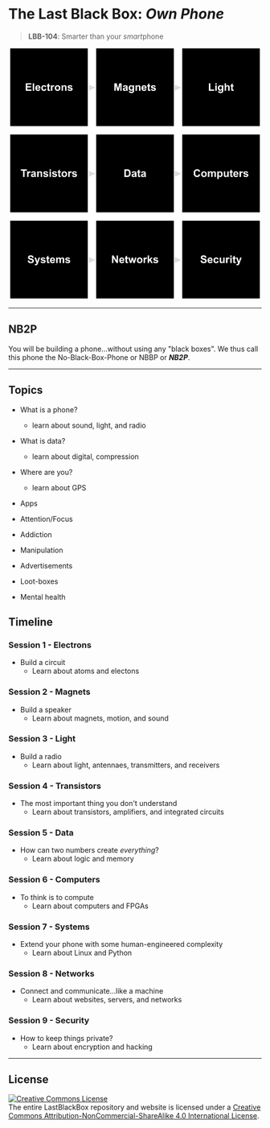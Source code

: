 # The Last Black Box: *Own Phone*

> **LBB-104**: Smarter than your *smart*phone

<p align="center">
<img src="../../_resources/designs/layout/png/layout_ownphone.png" alt="LBB ownphone layout" width="500">
</p>

----

## NB2P

You will be building a phone...without using any "black boxes". We thus call this phone the No-Black-Box-Phone or NBBP or ***NB2P***.

----

## Topics

- What is a phone?
  - learn about sound, light, and radio
- What is data?
  - learn about digital, compression
- Where are you?
  - learn about GPS
- Apps

- Attention/Focus
- Addiction
- Manipulation
- Advertisements
- Loot-boxes
- Mental health


## Timeline

### Session 1 - Electrons

- Build a circuit
  - Learn about atoms and electons

### Session 2 - Magnets

- Build a speaker
  - Learn about magnets, motion, and sound

### Session 3 - Light

- Build a radio
  - Learn about light, antennaes, transmitters, and receivers

### Session 4 - Transistors

- The most important thing you don't understand
  - Learn about transistors, amplifiers, and integrated circuits

### Session 5 - Data

- How can two numbers create *everything*?
  - Learn about logic and memory

### Session 6 - Computers

- To think is to compute
  - Learn about computers and FPGAs

### Session 7 - Systems

- Extend your phone with some human-engineered complexity
  - Learn about Linux and Python

### Session 8 - Networks

- Connect and communicate...like a machine
  - Learn about websites, servers, and networks

### Session 9 - Security

- How to keep things private?
  - Learn about encryption and hacking

----

## License

<a rel="license" href="http://creativecommons.org/licenses/by-nc-sa/4.0/"><img alt="Creative Commons License" style="border-width:0" src="https://i.creativecommons.org/l/by-nc-sa/4.0/88x31.png" /></a><br />The entire LastBlackBox repository and website is licensed under a <a rel="license" href="http://creativecommons.org/licenses/by-nc-sa/4.0/">Creative Commons Attribution-NonCommercial-ShareAlike 4.0 International License</a>.
